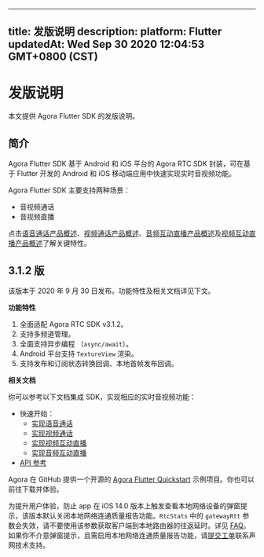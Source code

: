 
---
title: 发版说明
description: 
platform: Flutter
updatedAt: Wed Sep 30 2020 12:04:53 GMT+0800 (CST)
---
# 发版说明
本文提供 Agora Flutter SDK 的发版说明。

## 简介

Agora Flutter SDK 基于 Android 和 iOS 平台的 Agora RTC SDK 封装，可在基于 Flutter 开发的 Android 和 iOS 移动端应用中快速实现实时音视频功能。

Agora Flutter SDK 主要支持两种场景：

- 音视频通话
- 音视频直播

点击[语音通话产品概述](https://docs.agora.io/cn/Voice/product_voice)、[视频通话产品概述](https://docs.agora.io/cn/Video/product_video)、[音频互动直播产品概述](https://docs.agora.io/cn/Audio%20Broadcast/product_live_audio)及[视频互动直播产品概述](https://docs.agora.io/cn/Interactive%20Broadcast/product_live)了解关键特性。

## 3.1.2 版

该版本于 2020 年 9 月 30 日发布。功能特性及相关文档详见下文。


**功能特性**

1. 全面适配 Agora RTC SDK v3.1.2。
2. 支持多频道管理。
3. 全面支持异步编程 （`async/await`）。
4. Android 平台支持 `TextureView` 渲染。
5. 支持发布和订阅状态转换回调、本地首帧发布回调。

**相关文档**

你可以参考以下文档集成 SDK，实现相应的实时音视频功能：

- 快速开始：
  - [实现语音通话](../../cn/Video/start_call_audio_flutter.md)
  - [实现视频通话](../../cn/Video/start_call_flutter.md)
  - [实现视频互动直播](../../cn/Video/start_live_flutter.md)
  - [实现音频互动直播](../../cn/Video/start_live_audio_flutter.md)
- [API 参考](https://docs.agora.io/cn/Video/API%20Reference/flutter/v3.1.2/index.html)

Agora 在 GitHub 提供一个开源的 [Agora Flutter Quickstart](https://github.com/AgoraIO-Community/Agora-Flutter-Quickstart) 示例项目。你也可以前往下载并体验。

<div class="alert note">为提升用户体验，防止 app 在 iOS 14.0 版本上触发查看本地网络设备的弹窗提示，该版本默认关闭本地网络连通质量报告功能。<code>RtcStats</code> 中的 <code>gatewayRtt</code> 参数会失效，请不要使用该参数获取客户端到本地路由器的往返延时。详见 <a href="https://docs.agora.io/cn/faq/local_network_privacy">FAQ</a>。 如果你不介意弹窗提示，且需启用本地网络连通质量报告功能，请<a href="https://agora-ticket.agora.io/">提交工单</a>联系声网技术支持。</div>
